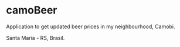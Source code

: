 # camoBeer

Application to get updated beer prices in my neighbourhood, Camobi.

Santa Maria - RS, Brasil.

